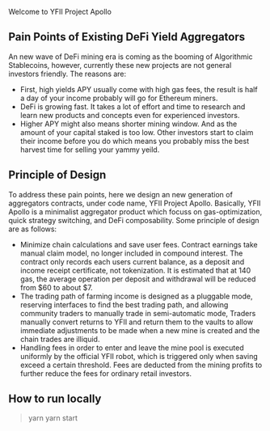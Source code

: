 Welcome to YFII Project Apollo

## Pain Points of Existing DeFi Yield Aggregators
An new wave of DeFi mining era is coming as the booming of Algorithmic Stablecoins, however, currently these new projects are not general investors friendly. The reasons are:

- First, high yields APY usually come with high gas fees, the result is half a day of your income probably will go for Ethereum miners.
- DeFi is growing fast. It takes a lot of effort and time to research and learn new products and concepts even for experienced investors.
- Higher APY might also means shorter mining window. And as the amount of your capital staked is too low. Other investors start to claim their income before you do which means you probably miss the best harvest time for selling your yammy yeild.

## Principle of Design

To address these pain points, here we design an new generation of aggregators contracts, under code name, YFII Project Apollo. Basically, YFII Apollo is a minimalist aggregator product which focuss on gas-optimization, quick strategy switching, and DeFi composability. Some principle of design are as follows:

- Minimize chain calculations and save user fees. Contract earnings take manual claim model, no longer included in compound interest. The contract only records each users current balance, as a deposit and income receipt certificate, not tokenization. It is estimated that at 140 gas, the average operation per deposit and withdrawal will be reduced from $60 to about $7.
- The trading path of farming income is designed as a pluggable mode, reserving interfaces to find the best trading path, and allowing community traders to manually trade in semi-automatic mode, Traders manually convert returns to YFII and return them to the vaults to allow immediate adjustments to be made when a new mine is created and the chain trades are illiquid.
- Handling fees in order to enter and leave the mine pool is executed uniformly by the official YFII robot, which is triggered only when saving exceed a certain threshold. Fees are deducted from the mining profits to further reduce the fees for ordinary retail investors.


## How to run locally
> yarn
yarn start

